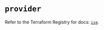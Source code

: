 # `provider`

Refer to the Terraform Registry for docs: [`ise`](https://registry.terraform.io/providers/ciscodevnet/ise/0.2.11/docs).
